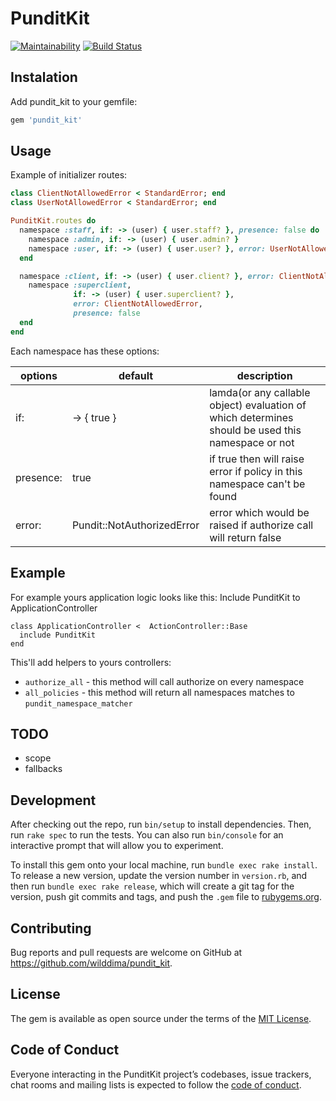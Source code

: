 # PunditKit

[![Maintainability](https://api.codeclimate.com/v1/badges/edeb93a920e210fa3b85/maintainability)](https://codeclimate.com/github/WildDima/pundit_kit/maintainability)
[![Build Status](https://travis-ci.org/WildDima/pundit_kit.svg?branch=master)](https://travis-ci.org/WildDima/pundit_kit)

## Instalation

Add pundit_kit to your gemfile:

```ruby
gem 'pundit_kit'
```

## Usage

Example of initializer routes:

``` ruby
class ClientNotAllowedError < StandardError; end
class UserNotAllowedError < StandardError; end

PunditKit.routes do
  namespace :staff, if: -> (user) { user.staff? }, presence: false do
    namespace :admin, if: -> (user) { user.admin? }
    namespace :user, if: -> (user) { user.user? }, error: UserNotAllowedError
  end

  namespace :client, if: -> (user) { user.client? }, error: ClientNotAllowedError do
    namespace :superclient,
              if: -> (user) { user.superclient? },
              error: ClientNotAllowedError,
              presence: false
  end
end

```

Each namespace has these options:

|options|default|description|
|-------|-------|-----------|
|if:|-> { true }| lamda(or any callable object) evaluation of which determines should be used this namespace or not|
|presence:| true | if true then will raise error if policy in this namespace can't be found |
|error:| Pundit::NotAuthorizedError | error which would be raised if authorize call will return false |

## Example

For example yours application logic looks like this:
Include PunditKit to ApplicationController

```
class ApplicationController <  ActionController::Base
  include PunditKit
end
```

This'll add helpers to yours controllers:
* `authorize_all` - this method will call authorize on every namespace
* `all_policies` - this method will return all namespaces matches to `pundit_namespace_matcher`

## TODO
* scope
* fallbacks

## Development

After checking out the repo, run `bin/setup` to install dependencies. Then, run `rake spec` to run the tests. You can also run `bin/console` for an interactive prompt that will allow you to experiment.

To install this gem onto your local machine, run `bundle exec rake install`. To release a new version, update the version number in `version.rb`, and then run `bundle exec rake release`, which will create a git tag for the version, push git commits and tags, and push the `.gem` file to [rubygems.org](https://rubygems.org).

## Contributing

Bug reports and pull requests are welcome on GitHub at https://github.com/wilddima/pundit_kit.

## License

The gem is available as open source under the terms of the [MIT License](https://opensource.org/licenses/MIT).

## Code of Conduct

Everyone interacting in the PunditKit project’s codebases, issue trackers, chat rooms and mailing lists is expected to follow the [code of conduct](https://github.com/wilddima/pundit_kit/blob/master/CODE_OF_CONDUCT.md).
